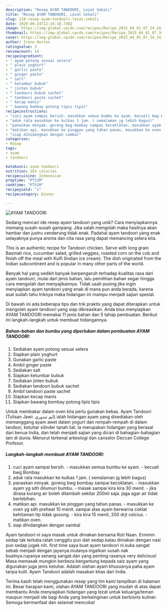 ```yaml
---
description: "Resep AYAM TANDOORI, Lezat Sekali"
title: "Resep AYAM TANDOORI, Lezat Sekali"
slug: 118-resep-ayam-tandoori-lezat-sekali
date: 2020-06-24T12:34:10.738Z
image: https://img-global.cpcdn.com/recipes/Recipe_2015_04_01_07_34_24_264_4d9fc132f1a0a50bffdf/751x532cq70/ayam-tandoori-foto-resep-utama.jpg
thumbnail: https://img-global.cpcdn.com/recipes/Recipe_2015_04_01_07_34_24_264_4d9fc132f1a0a50bffdf/751x532cq70/ayam-tandoori-foto-resep-utama.jpg
cover: https://img-global.cpcdn.com/recipes/Recipe_2015_04_01_07_34_24_264_4d9fc132f1a0a50bffdf/751x532cq70/ayam-tandoori-foto-resep-utama.jpg
author: Irene Norton
ratingvalue: 3
reviewcount: 14
recipeingredient:
- " ayam potong sesuai selera"
- " plain yoghurt"
- " garlic paste"
- " ginger paste"
- " salt"
- " ketumbar bubuk"
- " jinten bubuk"
- " tandoori bubuk sachet"
- " tandoori paste sachet"
- " kecap manis"
- " bawang bombay potong tipis tipis"
recipeinstructions:
- "cuci ayam sampai bersih. masukkan semua bumbu ke ayam. kecuali bwg Bombay"
- "aduk rata masukkan ke kulkas 1 jam. ( semalaman jg lebih bagus)"
- "panaskan minyak. goreng bwg bombay sampai kecoklatan. masukkan ayam yg sdh dilumuri bumbu. masak sampai kira kira 30 menit. jika dirasa kurang air boleh ditambah sekitar 200ml saja. jaga agar air tidak berlebihan."
- "matikan api. masukkan ke pinggan yang tahan panas. masukkan ke oven yg sdh preheat 10 menit. sampai atas ayam berwarna coklat kehitaman ttp tidak gosong. kira kira 15 menit, 200 drjt celcius. matikan oven."
- "siap dihidangkan dengan sambal"
categories:
- Resep
tags:
- ayam
- tandoori

katakunci: ayam tandoori 
nutrition: 263 calories
recipecuisine: Indonesian
preptime: "PT12M"
cooktime: "PT51M"
recipeyield: "1"
recipecategory: Dinner

---
```



![AYAM TANDOORI](https://img-global.cpcdn.com/recipes/Recipe_2015_04_01_07_34_24_264_4d9fc132f1a0a50bffdf/751x532cq70/ayam-tandoori-foto-resep-utama.jpg)

Sedang mencari ide resep ayam tandoori yang unik? Cara menyiapkannya memang susah-susah gampang. Jika salah mengolah maka hasilnya akan hambar dan justru cenderung tidak enak. Padahal ayam tandoori yang enak selayaknya punya aroma dan cita rasa yang dapat memancing selera kita.

This is an authentic recipe for Tandoori chicken. Serve with long grain Basmati rice, cucumber salad, grilled veggies, roasted corn on the cob and finish off the meal with Kulfi (Indian ice cream). The dish originated from the Indian subcontinent and is popular in many other parts of the world.

Banyak hal yang sedikit banyak berpengaruh terhadap kualitas rasa dari ayam tandoori, mulai dari jenis bahan, lalu pemilihan bahan segar hingga cara mengolah dan menyajikannya. Tidak usah pusing jika ingin menyiapkan ayam tandoori yang enak di mana pun anda berada, karena asal sudah tahu triknya maka hidangan ini mampu menjadi sajian spesial.


Di bawah ini ada beberapa tips dan trik praktis yang dapat diterapkan untuk mengolah ayam tandoori yang siap dikreasikan. Anda bisa menyiapkan AYAM TANDOORI memakai 11 jenis bahan dan 5 tahap pembuatan. Berikut ini langkah-langkah untuk membuat hidangannya.

<!--inarticleads1-->

##### Bahan-bahan dan bumbu yang diperlukan dalam pembuatan AYAM TANDOORI:

1. Sediakan  ayam potong sesuai selera
1. Siapkan  plain yoghurt
1. Gunakan  garlic paste
1. Ambil  ginger paste
1. Sediakan  salt
1. Siapkan  ketumbar bubuk
1. Sediakan  jinten bubuk
1. Sediakan  tandoori bubuk sachet
1. Ambil  tandoori paste sachet
1. Siapkan  kecap manis
1. Siapkan  bawang bombay potong tipis tipis


Untuk membakar dalam oven kita perlu gunakan bekas. Ayam Tandoori (Tulisan Jawi: ايم تندوري) ialah hidangan ayam yang disediakan oleh memanggang ayam awet dalam yogurt dan rempah-rempah di dalam tandoor, ketuhar silinder tanah liat. Ia merupakan hidangan yang berasal dari benua India, dan telah menjadi sajian yang dicari di bahagian-bahagian lain di dunia. Menurut terkenal arkeologi dan canselor Deccan College Profesor. 

<!--inarticleads2-->

##### Langkah-langkah membuat AYAM TANDOORI:

1. cuci ayam sampai bersih. - masukkan semua bumbu ke ayam. - kecuali bwg Bombay
1. aduk rata masukkan ke kulkas 1 jam. ( semalaman jg lebih bagus)
1. panaskan minyak. goreng bwg bombay sampai kecoklatan. - masukkan ayam yg sdh dilumuri bumbu. - masak sampai kira kira 30 menit. - jika dirasa kurang air boleh ditambah sekitar 200ml saja. jaga agar air tidak berlebihan.
1. matikan api. masukkan ke pinggan yang tahan panas. - masukkan ke oven yg sdh preheat 10 menit. sampai atas ayam berwarna coklat kehitaman ttp tidak gosong. - kira kira 15 menit, 200 drjt celcius. - matikan oven.
1. siap dihidangkan dengan sambal


Ayam tandoori ni saya masak untuk dimakan bersama Roti Naan. Ermmm sedap tak terkata.ratah cenggitu pun dah sedap.kalau dimakan dengan nasi pun sedap jugak nih. first time saya buat ayam tandoori ni.suka sangat sebab menjadi dengan jayanya.mulanya ingatkan susah nak buatnya.rupanya senang sangat.dan yang penting rasanya very delicious! Masa memasak mungkin berbeza bergantung kepada saiz ayam yang digunakan juga jenis ketuhar. Adalah olahan ayam khususnya paha ayam tanpa kulit. Ayam Tandoori adalah masakan khas dari India. 

Terima kasih telah menggunakan resep yang tim kami tampilkan di halaman ini. Besar harapan kami, olahan AYAM TANDOORI yang mudah di atas dapat membantu Anda menyiapkan hidangan yang lezat untuk keluarga/teman maupun menjadi ide bagi Anda yang berkeinginan untuk berbisnis kuliner. Semoga bermanfaat dan selamat mencoba!
